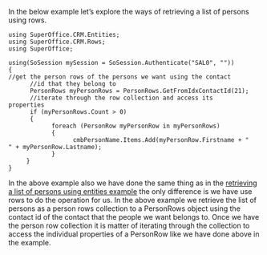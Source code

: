 <properties date="2016-05-11"
SortOrder="8"
/>

In the below example let’s explore the ways of retrieving a list of persons using rows.

```
using SuperOffice.CRM.Entities;
using SuperOffice.CRM.Rows;   
using SuperOffice;
 
using(SoSession mySession = SoSession.Authenticate("SAL0", ""))
{
//get the person rows of the persons we want using the contact
      //id that they belong to
      PersonRows myPersonRows = PersonRows.GetFromIdxContactId(21);
      //iterate through the row collection and access its
properties
      if (myPersonRows.Count > 0)
      {
            foreach (PersonRow myPersonRow in myPersonRows)
            {
                  cmbPersonName.Items.Add(myPersonRow.Firstname + "
" + myPersonRow.Lastname);     
            }
     }
}
```

 

In the above example also we have done the same thing as in the [retrieving a list of persons using entities example](Retrieve%20a%20list%20of%20people%20using%20entities.md) the only difference is we have use rows to do the operation for us. In the above example we retrieve the list of persons as a person rows collection to a PersonRows object using the contact id of the contact that the people we want belongs to. Once we have the person row collection it is matter of iterating through the collection to access the individual properties of a PersonRow like we have done above in the example.

 
